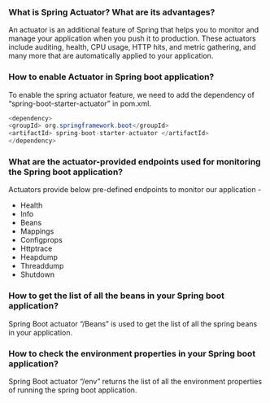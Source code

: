 ### What is Spring Actuator? What are its advantages?
An actuator is an additional feature of Spring that helps you to monitor and manage your application when you push it to production. These actuators include auditing, health, CPU usage, HTTP hits, and metric gathering, and many more that are automatically applied to your application.

### How to enable Actuator in Spring boot application?
To enable the spring actuator feature, we need to add the dependency of “spring-boot-starter-actuator” in pom.xml.

```java
<dependency>
<groupId> org.springframework.boot</groupId>
<artifactId> spring-boot-starter-actuator </artifactId>
</dependency>
```


### What are the actuator-provided endpoints used for monitoring the Spring boot application?

Actuators provide below pre-defined endpoints to monitor our application -

- Health
- Info
- Beans
- Mappings
- Configprops
- Httptrace
- Heapdump
- Threaddump
- Shutdown


### How to get the list of all the beans in your Spring boot application?

Spring Boot actuator “/Beans” is used to get the list of all the spring beans in your application.


### How to check the environment properties in your Spring boot application?

Spring Boot actuator “/env” returns the list of all the environment properties of running the spring boot application.


